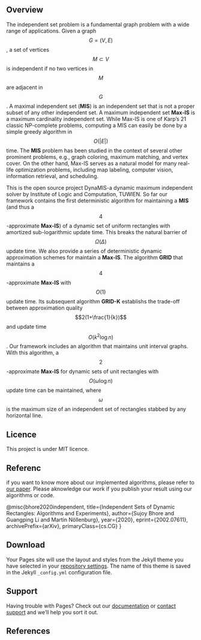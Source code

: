 <script type="text/javascript"
   src="http://cdn.mathjax.org/mathjax/latest/MathJax.js?config=TeX-AMS-MML_HTMLorMML">
</script>
## Overview

The independent set problem is a fundamental graph problem with a wide range of applications. Given a graph $$G = (V, E)$$, a set of vertices $$M \subset V$$ is independent if no two vertices in $$M$$ are adjacent in $$G$$. A maximal independent set (**MIS**) is an independent set that
is not a proper subset of any other independent set. A maximum independent set **Max-IS**
is a maximum cardinality independent set. While Max-IS is one of Karp’s 21 classic NP-complete problems, computing a MIS can easily be done by a simple greedy algorithm in
$$O(|E|)$$ time. The **MIS** problem has been studied in the context of several other prominent
problems, e.g., graph coloring, maximum matching, and vertex cover. On the
other hand, Max-IS serves as a natural model for many real-life optimization problems,
including map labeling, computer vision, information retrieval, and scheduling.


This is the open source project DynaMIS-a dynamic maximum independent solver by Institute of Logic and Computation, TUWIEN.
So far our framework contains the first deterministic algorithm for maintaining a **MIS** (and thus a $$4$$-approximate **Max-IS**) of a dynamic set of uniform rectangles with amortized sub-logarithmic update time. This breaks the natural barrier of $$\Omega(\Delta)$$ update time. We also provide a series of deterministic dynamic approximation schemes for maintain a **Max-IS**. The algorithm **GRID** that maintains a $$4$$-approximate **Max-IS** with $$O(1)$$ update time. Its subsequent algorithm **GRID-K** establishs the trade-off between approximation quality $$2(1+\frac{1}{k})$$ and update time  $$O(k^2\log n)$$. Our framework includes an algorithm that maintains unit interval graphs. With this algorithm,  a $$2$$-approximate **Max-IS** for dynamic sets of unit rectangles with $$O(\omega \log n)$$ update time can be maintained, where $$\omega$$ is the maximum size of an independent set of rectangles stabbed by any horizontal line.  

## Licence

This project is under MIT licence. 
## Referenc
if you want to know more about our implemented algorithms, please refer to [our paper](https://arxiv.org/abs/2002.07611). 
Please aknowledge our work if you publish your result using our algorithms or code.

@misc{bhore2020independent,
    title={Independent Sets of Dynamic Rectangles: Algorithms and Experiments},
    author={Sujoy Bhore and Guangping Li and Martin Nöllenburg},
    year={2020},
    eprint={2002.07611},
    archivePrefix={arXiv},
    primaryClass={cs.CG}
}

## Download

Your Pages site will use the layout and styles from the Jekyll theme you have selected in your [repository settings](https://github.com/GPLi-TUWIEN/dynaMIS/settings). The name of this theme is saved in the Jekyll `_config.yml` configuration file.

## Support

Having trouble with Pages? Check out our [documentation](https://help.github.com/categories/github-pages-basics/) or [contact support](https://github.com/contact) and we’ll help you sort it out.
## References
